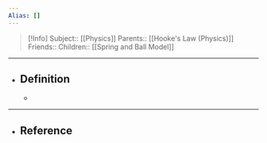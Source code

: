 ```yaml
---
Alias: []
---
```

> [!Info]
> Subject:: [[Physics]]
> Parents:: [[Hooke's Law (Physics)]]
> Friends:: 
> Children:: [[Spring and Ball Model]]
---
- ## Definition
	- 
---
- ## Reference